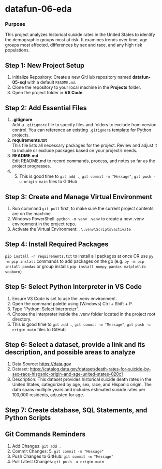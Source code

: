 # datafun-06-eda

### Purpose  
This project analyzes historical suicide rates in the United States to identify the demographic groups most at risk. It examines trends over time, age groups most affected, differences by sex and race, and any high risk populations.

## Step 1: New Project Setup
1. Initialize Repository: Create a new GitHub repository named **datafun-05-sql** with a default `README.md`.
2. Clone the repository to your local machine in the **Projects** folder.
3. Open the project folder in **VS Code**.

## Step 2: Add Essential Files
1. **.gitignore**  
   Add a `.gitignore` file to specify files and folders to exclude from version control. You can reference an existing `.gitignore` template for Python projects.
2. **requirements.txt**  
   This file lists all necessary packages for the project. Review and adjust it to include or exclude packages based on your project’s needs.
3. **README.md**  
   Edit README.md to record commands, process, and notes so far as the project progresses.
4. 5. This is good time to `git add .`, `git commit -m "Message"`, `git push -u origin main` files to GitHub

## Step 3: Create and Manage Virtual Environment
1. Run command `git pull` first, to make sure the current project contents are on the machine.
2. Windows PowerShell: `python -m venv .venv` to create a new .venv environment in the project repo.
3. Activate the Virtual Environment: `.\.venv\Scripts\activate`

## Step 4: Install Required Packages
`pip install -r requirements.txt` to install all packages at once OR use `py -m pip install` commands to add packages on the go (e.g. `py -m pip install pandas` or group installs `pip install numpy pandas matplotlib seaborn`)

## Step 5: Select Python Interpreter in VS Code
1. Ensure VS Code is set to use the .venv environment.
2. Open the command palette using (Windows) Ctrl + Shift + P.
3. Type "Python: Select Interpreter".
4. Choose the interpreter inside the .venv folder located in the project root directory.
5. This is good time to `git add .`, `git commit -m "Message"`, `git push -u origin main` files to GitHub

## Step 6: Select a dataset, provide a link and its description, and possible areas to analyze
1. Data Source: https://data.gov 
2. Dataset: https://catalog.data.gov/dataset/death-rates-for-suicide-by-sex-race-hispanic-origin-and-age-united-states-020c1
3. Description: This dataset provides historical suicide death rates in the United States, categorized by age, sex, race, and Hispanic origin. The data spans multiple years and includes estimated suicide rates per 100,000 residents, adjusted for age.

## Step 7: Create database, SQL Statements, and Python Scripts 

## Git Commands Reminders 
1. Add Changes: `git add .`
2. Commit Changes: 5. `git commit -m "Message"`
3. Push Changes to GitHub: `git commit -m "Message"`
4. Pull Latest Changes:  `git push -u origin main`